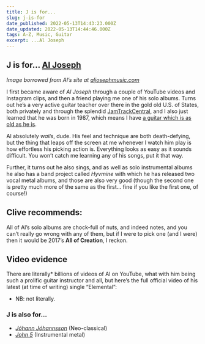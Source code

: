 ```yaml
---
title: J is for...
slug: j-is-for
date_published: 2022-05-13T14:43:23.000Z
date_updated: 2022-05-13T14:44:46.000Z
tags: A-Z, Music, Guitar
excerpt: ...Al Joseph
---
```


## J is for… [Al Joseph](https://www.aljosephmusic.com/)

*Image borrowed from Al’s site at [aljosephmusic.com](https://aljosephmusic.com)*

I first became aware of *Al Joseph* through a couple of YouTube videos and Instagram clips, and then a friend playing me one of his solo albums. Turns out he’s a very active guitar teacher over there in the gold old U.S. of States, both privately and through the splendid [JamTrackCentral](https://jtcguitar.com/), and I also just learned that he was born in 1987, which means I have [a guitar which is as old as he is](/guitars/#ibanezjem777lng1987).

Al absolutely *wails*, dude. His feel and technique are both death-defying, but the thing that leaps off the screen at me whenever I watch him play is how effortless his picking action is. Everything looks as easy as it sounds difficult. You won’t catch me learning any of his songs, put it that way.

Further, it turns out he also sings, and as well as solo instrumental albums he also has a band project called *Hyvmine* with which he has released two vocal metal albums, and those are also very good (though the second one is pretty much more of the same as the first… fine if you like the first one, of course!)

## Clive recommends:

All of Al’s solo albums are chock-full of nuts, and indeed notes, and you can’t really go wrong with any of them, but if I were to pick one (and I were) then it would be 2017’s **All of Creation**, I reckon.

## Video evidence

There are literally* billions of videos of Al on YouTube, what with him being such a prolific guitar instructor and all, but here’s the full official video of his latest (at time of writing) single “Elemental”:

* NB: not literally.

### J is also for…

- *[Jóhann Jóhannsson](https://en.wikipedia.org/wiki/J%C3%B3hann_J%C3%B3hannsson)* (Neo-classical)
- *[John 5](https://en.wikipedia.org/wiki/John_5_(guitarist))* (Instrumental metal)
